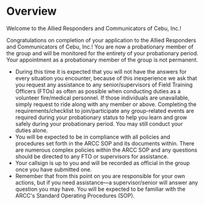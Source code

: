 # Overview

Welcome to the Allied Responders and Communicators of Cebu, Inc.!&#x20;

Congratulations on completion of your application to the Allied Responders and Communicators of Cebu, Inc.! You are now a probationary member of the group and will be monitored for the entirety of your probationary period. Your appointment as a probationary member of the group is not permanent.

* During this time it is expected that you will not have the answers for every situation you encounter, because of this inexperience we ask that you request any assistance to any senior/supervisors of Field Training Officers (FTOs) as often as possible when conducting duties as a volunteer fire/medical personnel. If those individuals are unavailable, simply request to ride along with any member or above. Completing the requirements/checklist to join/participate any group-related events are required during your probationary status to help you learn and grow safely during your probationary period. You may still conduct your duties alone.
* You will be expected to be in compliance with all policies and procedures set forth in the ARCC SOP and its documents within. There are numerous complex policies within the ARCC SOP and any questions should be directed to any FTO or supervisors for assistance.
* Your callsign is up to you and will be recorded as official in the group once you have submitted one.&#x20;
* Remember that from this point on you are responsible for your own actions, but if you need assistance—a supervisor/senior will answer any question you may have. You will be expected to be familiar with the ARCC's Standard Operating Procedures (SOP).

